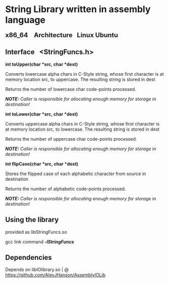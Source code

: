 # String Library written in assembly language 
<span style="font-size:20px; font-weight: bold;">x86_64 &nbsp;&nbsp; Architecture &nbsp;&nbsp;Linux Ubuntu </span>

## Interface &nbsp;&nbsp;<StringFuncs.h>

__int toUpper(char *src, char *dest)__

Converts lowercase alpha chars in C-Style string, whose first character is at memory location src, to uppercase. The resulting string is stored in dest

Returns the number of lowercase char code-points processed.

*__NOTE:__* *Caller is responsible for allocating enough memory for storage in destination!*

__int toLower(char *src, char *dest)__

Converts uppercase alpha chars in C-Style string, whose first character is at memory location src, to lowercase. The resulting string is stored in dest

Returns the number of uppercase char code-points processed.

*__NOTE:__* *Caller is responsible for allocating enough memory for storage in destination!*

__int flipCase(char *src, char *dest)__

Stores the flipped case of each alphabetic character from source in destination

Returns the number of alphabetic code-points processed.

*__NOTE:__* *Caller is responsible for allocating enough memory for storage in destination!*

## Using the library

provided as libStringFuncs.so 

gcc link command *__-lStringFuncs__* 

## Dependencies
Depends on libIOlibrary.so | @ https://github.com/AlexJHanson/AssemblyIOLib